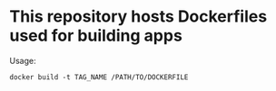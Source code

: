 # This repository hosts Dockerfiles used for building apps

Usage: 

	docker build -t TAG_NAME /PATH/TO/DOCKERFILE
